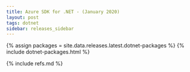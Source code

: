```yaml
---
title: Azure SDK for .NET - (January 2020)
layout: post
tags: dotnet
sidebar: releases_sidebar
---
```


{% assign packages = site.data.releases.latest.dotnet-packages %}
{% include dotnet-packages.html %}


{% include refs.md %}